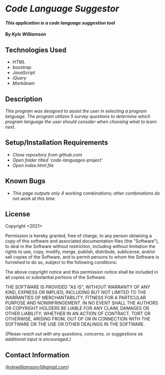 # _Code Language Suggestor_

#### _This application is a code language suggestion tool_

#### By _**Kyle Williamson**_

## Technologies Used

* _HTML_
* _boostrap_
* _JavaScript_
* _iQuery_
* _Markdown_

## Description

_This program was designed to assist the user in selecting a program language.  The program utilizes 5 survey questions to determine which program language the user should consider when choosing what to learn next._

## Setup/Installation Requirements

* _Clone repository from github.com_
* _Open folder titled 'code-languages-project'_
* _Open index.html file_

## Known Bugs

* _This page outputs only 4 working combinations; other combinations do not work at this time._

## License
Copyright <2021> 

Permission is hereby granted, free of charge, to any person obtaining a copy of this software and associated documentation files (the "Software"), to deal in the Software without restriction, including without limitation the rights to use, copy, modify, merge, publish, distribute, sublicense, and/or sell copies of the Software, and to permit persons to whom the Software is furnished to do so, subject to the following conditions:

The above copyright notice and this permission notice shall be included in all copies or substantial portions of the Software.

THE SOFTWARE IS PROVIDED "AS IS", WITHOUT WARRANTY OF ANY KIND, EXPRESS OR IMPLIED, INCLUDING BUT NOT LIMITED TO THE WARRANTIES OF MERCHANTABILITY, FITNESS FOR A PARTICULAR PURPOSE AND NONINFRINGEMENT. IN NO EVENT SHALL THE AUTHORS OR COPYRIGHT HOLDERS BE LIABLE FOR ANY CLAIM, DAMAGES OR OTHER LIABILITY, WHETHER IN AN ACTION OF CONTRACT, TORT OR OTHERWISE, ARISING FROM, OUT OF OR IN CONNECTION WITH THE SOFTWARE OR THE USE OR OTHER DEALINGS IN THE SOFTWARE.

_{Please reach out with any questions, concerns, or suggestions as additional input is encouraged.}_

## Contact Information

_{kylewilliamsonv1@gmail.com}_ 